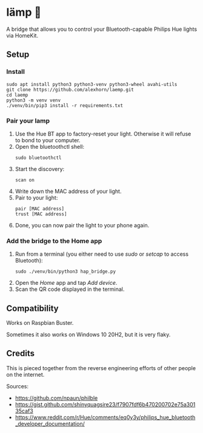 # lämp 🦋

A bridge that allows you to control your Bluetooth-capable Philips Hue lights via HomeKit.

## Setup

### Install

```
sudo apt install python3 python3-venv python3-wheel avahi-utils
git clone https://github.com/alexhorn/laemp.git
cd laemp
python3 -m venv venv
./venv/bin/pip3 install -r requirements.txt
```

### Pair your lamp

1. Use the Hue BT app to factory-reset your light. Otherwise it will refuse to bond to your computer.
2. Open the bluetoothctl shell:
   ```
   sudo bluetoothctl
   ```
3. Start the discovery:
   ```
   scan on
   ```
4. Write down the MAC address of your light.
5. Pair to your light:
   ```
   pair [MAC address]
   trust [MAC address]
   ```
6. Done, you can now pair the light to your phone again.


### Add the bridge to the Home app

1. Run from a terminal (you either need to use *sudo* or *setcap* to access Bluetooth):
   ```
   sudo ./venv/bin/python3 hap_bridge.py
   ```
2. Open the *Home* app and tap *Add device*.
3. Scan the QR code displayed in the terminal.


## Compatibility

Works on Raspbian Buster.

Sometimes it also works on Windows 10 20H2, but it is very flaky.

## Credits

This is pieced together from the reverse engineering efforts of other people on the internet.

Sources:
* https://github.com/npaun/philble
* https://gist.github.com/shinyquagsire23/f7907fdf6b470200702e75a30135caf3
* https://www.reddit.com/r/Hue/comments/eq0y3y/philips_hue_bluetooth_developer_documentation/
